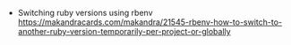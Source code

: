 - Switching ruby versions using rbenv https://makandracards.com/makandra/21545-rbenv-how-to-switch-to-another-ruby-version-temporarily-per-project-or-globally
